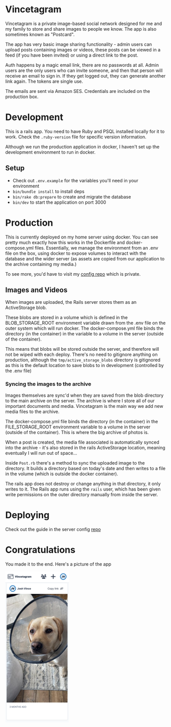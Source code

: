 # Vincetagram
Vincetagram is a private image-based social network designed for me and my family to store and share images to people we know. The app is also sometimes known as "Postcard".

The app has very basic image sharing functionality - admin users can upload posts containing images or videos, these posts can be viewed in a feed (if you have been invited) or using a direct link to the post.

Auth happens by a magic email link, there are no passwords at all. Admin users are the only users who can invite someone, and then that person will receive an email to sign in. If they get logged out, they can generate another link again. The tokens are single use.

The emails are sent via Amazon SES. Credentials are included on the production box.


# Development
This is a rails app. You need to have Ruby and PSQL installed locally for it to work. Check the `.ruby-version` file for specific version information.

Although we run the production application in docker, I haven't set up the development environment to run in docker.

## Setup
- Check out `.env.example` for the variables you'll need in your environment
- `bin/bundle install` to install deps
- `bin/rake db:prepare` to create and migrate the database
- `bin/dev` to start the application on port 3000

# Production
This is currently deployed on my home server using docker. You can see pretty much exactly how this works in the Dockerfile and docker-compose.yml files. Essentially, we manage the environment from an .env file on the box, using docker to expose volumes to interact with the database and the wider server (as assets are copied from our application to the archive containing my media.)

To see more, you'd have to visit my [config repo](https://github.com/joshvince/vince-family-archive-config) which is private.

## Images and Videos
When images are uploaded, the Rails server stores them as an ActiveStorage blob.

These blobs are stored in a volume which is defined in the BLOB_STORAGE_ROOT environment variable drawn from the .env file on the outer system which will run docker. The docker-compose.yml file binds the directory (in the container) in the variable to a volume in the server (outside of the container).

This means that blobs will be stored outside the server, and therefore will not be wiped with each deploy. There's no need to gitignore anything on production, although the `tmp/active_storage_blobs` directory is gitignored as this is the default location to save blobs to in development (controlled by the .env file)

### Syncing the images to the archive
Images themselves are sync'd when they are saved from the blob directory to the main archive on the server. The archive is where I store all of our important documents and media. Vincetagram is the main way we add new media files to the archive.

The docker-compose.yml file binds the directory (in the container) in the FILE_STORAGE_ROOT environment variable to a volume in the server (outside of the container). This is where the big archive of photos is.

When a post is created, the media file associated is automatically synced into the archive - it's also stored in the rails ActiveStorage location, meaning eventually I will run out of space...

Inside `Post.rb` there's a method to sync the uploaded image to the directory. It builds a directory based on today's date and then writes to a file in the volume (which is outside the docker container).

The rails app does not destroy or change anything in that directory, it only writes to it.
The Rails app runs using the `rails` user, which has been given write permissions on the outer directory manually from inside the server.

# Deploying
Check out the guide in the server config [repo](https://github.com/joshvince/vince-family-archive-config)

# Congratulations
You made it to the end. Here's a picture of the app

<img src="screenshot.png" width="200" height="auto">
